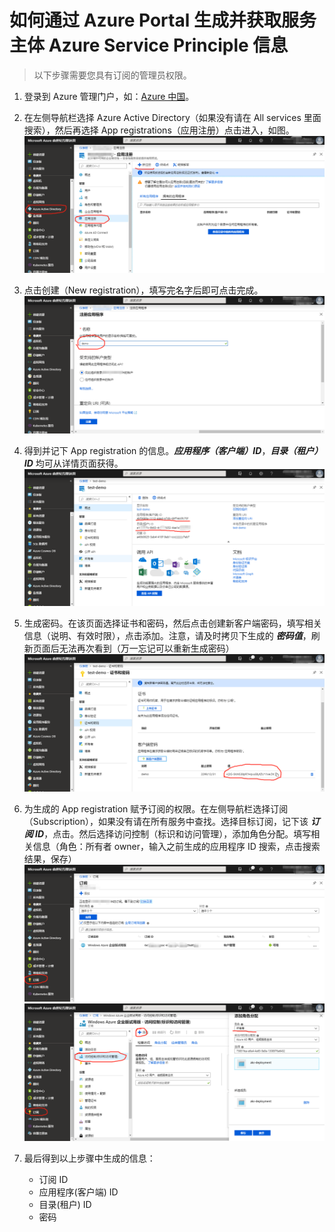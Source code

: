 # 如何通过 Azure Portal 生成并获取服务主体 Azure Service Principle 信息

> 以下步骤需要您具有订阅的管理员权限。

1. 登录到 Azure 管理门户，如：[Azure 中国](https://portal.azure.cn)。

2. 在左侧导航栏选择 Azure Active Directory（如果没有请在 All services 里面搜索），然后再选择 App registrations（应用注册）点击进入，如图。
![Azure AD 设置](./images/navbar.png)

3. 点击创建（New registration），填写完名字后即可点击完成。
![创建 App registration](./images/new-registration.png)

4. 得到并记下 App registration 的信息。***应用程序（客户端）ID***，***目录（租户）ID*** 均可从详情页面获得。
![App registration 基本信息](./images/registration-info.png)

5. 生成密码。在该页面选择证书和密码，然后点击创建新客户端密码，填写相关信息（说明、有效时限），点击添加。注意，请及时拷贝下生成的 ***密码值***，刷新页面后无法再次看到（万一忘记可以重新生成密码）
![App registration 密码](./images/registration-password.png)

6. 为生成的 App registration 赋予订阅的权限。在左侧导航栏选择订阅（Subscription），如果没有请在所有服务中查找。选择目标订阅，记下该 ***订阅 ID***，点击。然后选择访问控制（标识和访问管理），添加角色分配。填写相关信息（角色：所有者 owner，输入之前生成的应用程序 ID 搜索，点击搜索结果，保存）
![订阅](./images/subscription.png)
![主体授权](./images/app-authorize.png)

7. 最后得到以上步骤中生成的信息：
    - 订阅 ID
    - 应用程序(客户端) ID
    - 目录(租户) ID
    - 密码
